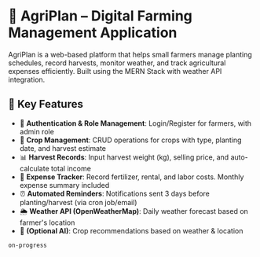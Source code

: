 # 🌱 AgriPlan – Digital Farming Management Application

AgriPlan is a web-based platform that helps small farmers manage planting schedules, record harvests, monitor weather, and track agricultural expenses efficiently. Built using the MERN Stack with weather API integration.

## 🚀 Key Features

- 🔐 **Authentication & Role Management**: Login/Register for farmers, with admin role
- 🌱 **Crop Management**: CRUD operations for crops with type, planting date, and harvest estimate
- 📊 **Harvest Records**: Input harvest weight (kg), selling price, and auto-calculate total income
- 💸 **Expense Tracker**: Record fertilizer, rental, and labor costs. Monthly expense summary included
- ⏰ **Automated Reminders**: Notifications sent 3 days before planting/harvest (via cron job/email)
- 🌦️ **Weather API (OpenWeatherMap)**: Daily weather forecast based on farmer's location
- 🤖 **(Optional AI)**: Crop recommendations based on weather & location

`on-progress`
